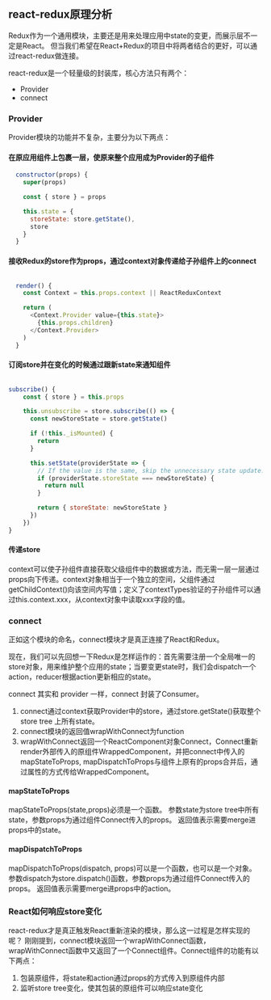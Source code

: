 ## react-redux原理分析

Redux作为一个通用模块，主要还是用来处理应用中state的变更，而展示层不一定是React。
但当我们希望在React+Redux的项目中将两者结合的更好，可以通过react-redux做连接。

react-redux是一个轻量级的封装库，核心方法只有两个：
- Provider
- connect

### Provider

Provider模块的功能并不复杂，主要分为以下两点：

#### 在原应用组件上包裹一层，使原来整个应用成为Provider的子组件

```javascript
  constructor(props) {
    super(props)

    const { store } = props

    this.state = {
      storeState: store.getState(),
      store
    }
  }
```
#### 接收Redux的store作为props，通过context对象传递给子孙组件上的connect

```javascript

  render() {
    const Context = this.props.context || ReactReduxContext

    return (
      <Context.Provider value={this.state}>
        {this.props.children}
      </Context.Provider>
    )
  }
```

#### 订阅store并在变化的时候通过跟新state来通知组件

```javascript

subscribe() {
    const { store } = this.props

    this.unsubscribe = store.subscribe(() => {
      const newStoreState = store.getState()

      if (!this._isMounted) {
        return
      }

      this.setState(providerState => {
        // If the value is the same, skip the unnecessary state update.
        if (providerState.storeState === newStoreState) {
          return null
        }

        return { storeState: newStoreState }
      })
    })
}
```

#### 传递store

context可以使子孙组件直接获取父级组件中的数据或方法，而无需一层一层通过props向下传递。context对象相当于一个独立的空间，父组件通过getChildContext()向该空间内写值；定义了contextTypes验证的子孙组件可以通过this.context.xxx，从context对象中读取xxx字段的值。

### connect

正如这个模块的命名，connect模块才是真正连接了React和Redux。

现在，我们可以先回想一下Redux是怎样运作的：首先需要注册一个全局唯一的store对象，用来维护整个应用的state；当要变更state时，我们会dispatch一个action，reducer根据action更新相应的state。

connect 其实和 provider 一样，connect 封装了Consumer。

1. connect通过context获取Provider中的store，通过store.getState()获取整个store tree 上所有state。
2. connect模块的返回值wrapWithConnect为function
3. wrapWithConnect返回一个ReactComponent对象Connect，Connect重新render外部传入的原组件WrappedComponent，并把connect中传入的mapStateToProps, mapDispatchToProps与组件上原有的props合并后，通过属性的方式传给WrappedComponent。

#### mapStateToProps

mapStateToProps(state,props)必须是一个函数。
参数state为store tree中所有state，参数props为通过组件Connect传入的props。
返回值表示需要merge进props中的state。

#### mapDispatchToProps

mapDispatchToProps(dispatch, props)可以是一个函数，也可以是一个对象。
参数dispatch为store.dispatch()函数，参数props为通过组件Connect传入的props。
返回值表示需要merge进props中的action。

### React如何响应store变化

react-redux才是真正触发React重新渲染的模块，那么这一过程是怎样实现的呢？
刚刚提到，connect模块返回一个wrapWithConnect函数，wrapWithConnect函数中又返回了一个Connect组件。Connect组件的功能有以下两点：

1. 包装原组件，将state和action通过props的方式传入到原组件内部
2. 监听store tree变化，使其包装的原组件可以响应state变化



